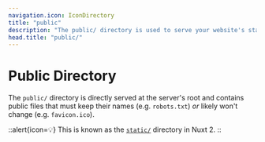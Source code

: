 ```yaml
---
navigation.icon: IconDirectory
title: "public"
description: "The public/ directory is used to serve your website's static assets."
head.title: "public/"
---
```


# Public Directory

The `public/` directory is directly served at the server's root and contains public files that must keep their names (e.g. `robots.txt`) _or_ likely won't change (e.g. `favicon.ico`).

::alert{icon=💡}
This is known as the [`static/`](https://nuxtjs.org/docs/directory-structure/static) directory in Nuxt 2.
::
